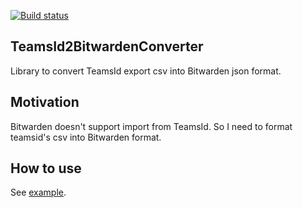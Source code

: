 [![Build status](https://ci.appveyor.com/api/projects/status/2j410o6ofs7gwx86/branch/master?svg=true)](https://ci.appveyor.com/project/guitarrapc/teamsid2bitwardenconverter/branch/master)

## TeamsId2BitwardenConverter

Library to convert TeamsId export csv into Bitwarden json format.

## Motivation

Bitwarden doesn't support import from TeamsId. So I need to format teamsid's csv into Bitwarden format.

## How to use 

See [example](https://github.com/guitarrapc/TeamsId2BitwardenConverter/blob/master/example/TeamsId2BitwardeConsole/Program.cs).

